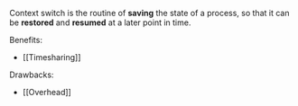 Context switch is the routine of **saving** the state of a process, so that it can be **restored** and **resumed** at a later point in time.

Benefits:
- [[Timesharing]]

Drawbacks:
- [[Overhead]]